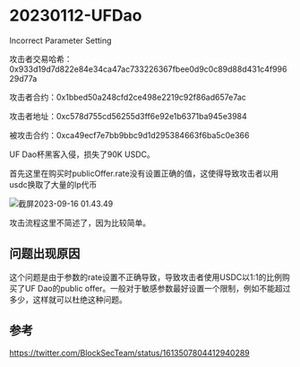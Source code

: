 # 20230112-UFDao

Incorrect Parameter Setting

攻击者交易哈希：0x933d19d7d822e84e34ca47ac733226367fbee0d9c0c89d88d431c4f99629d77a

攻击者合约：0x1bbed50a248cfd2ce498e2219c92f86ad657e7ac

攻击者地址：0xc578d755cd56255d3ff6e92e1b6371ba945e3984

被攻击合约：0xca49ecf7e7bb9bbc9d1d295384663f6ba5c0e366



UF Dao杯黑客入侵，损失了90K USDC。

首先这里在购买时publicOffer.rate没有设置正确的值，这使得导致攻击者以用usdc换取了大量的lp代币

![截屏2023-09-16 01.43.49](https://pic.gksec.com/20230916/650497e497125.png)

攻击流程这里不简述了，因为比较简单。

## 问题出现原因

这个问题是由于参数的rate设置不正确导致，导致攻击者使用USDC以1:1的比例购买了UF Dao的public offer。一般对于敏感参数最好设置一个限制，例如不能超过多少，这样就可以杜绝这种问题。

## 参考

https://twitter.com/BlockSecTeam/status/1613507804412940289